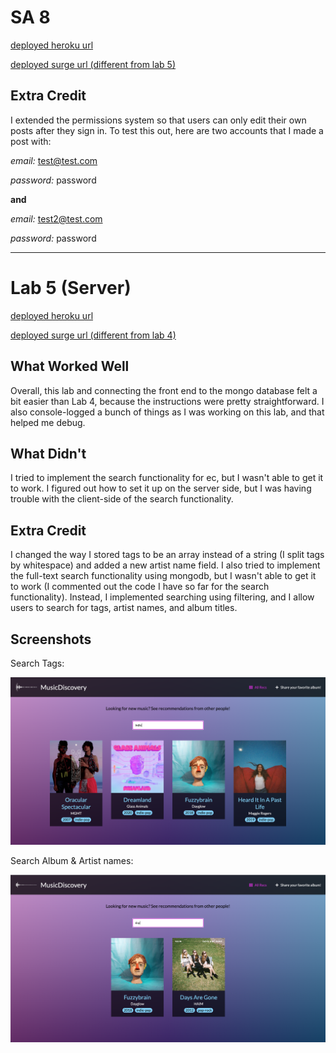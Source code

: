 # SA 8 
[deployed heroku url](https://sathvi-lab5-platform.herokuapp.com/)

[deployed surge url (different from lab 5)](http://sathvi-cs52-sa8.surge.sh/)

## Extra Credit
I extended the permissions system so that users can only edit their own posts after they sign in. To test this out, here are two accounts that I made a post with:

*email:* test@test.com

*password:* password

**and**

*email:* test2@test.com

*password:* password

--------------------

# Lab 5 (Server)

[deployed heroku url](https://sathvi-lab5-platform.herokuapp.com/)

[deployed surge url (different from lab 4)](http://sathvi-cs52-lab5.surge.sh/)

## What Worked Well
Overall, this lab and connecting the front end to the mongo database felt a bit easier than Lab 4, because the instructions were pretty straightforward. I also console-logged a bunch of things as I was working on this lab, and that helped me debug.

## What Didn't
I tried to implement the search functionality for ec, but I wasn't able to get it to work. I figured out how to set it up on the server side, but I was having trouble with the client-side of the search functionality.

## Extra Credit
I changed the way I stored tags to be an array instead of a string (I split tags by whitespace) and added a new artist name field. I also tried to implement the full-text search functionality using mongodb, but I wasn't able to get it to work (I commented out the code I have so far for the search functionality). Instead, I implemented searching using filtering, and I allow users to search for tags, artist names, and album titles. 

## Screenshots
Search Tags:

![search tags](https://github.com/dartmouth-cs52-20X/platform-api-sathvi-k/blob/master/search1.png)

Search Album & Artist names:

![search album & artist](https://github.com/dartmouth-cs52-20X/platform-api-sathvi-k/blob/master/search2.png)
